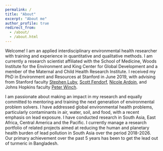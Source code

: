 ```yaml
---
permalink: /
title: "About"
excerpt: "About me"
author_profile: true
redirect_from: 
  - /about/
  - /about.html
---
```


Welcome! I am an applied interdisciplinary environmental health researcher with training and experience in quantitative and qualitative methods. I am currently a research scientist affiliated with the School of Medicine, Woods Institute for the Environment and King Center for Global Development and a member of the Maternal and Child Health Research Institute. I received my PhD in Environment and Resources at Stanford in June 2019, with advising from Stanford faculty [Stephen Luby](https://profiles.stanford.edu/stephen-luby), [Scott Fendorf](https://earth.stanford.edu/people/scott-fendorf), [Nicole Ardoin](https://profiles.stanford.edu/nicole-ardoin), and Johns Hopkins faculty [Peter Winch](https://publichealth.jhu.edu/faculty/755/peter-john-winch).

I am passionate about making an impact in my research and equally committed to mentoring and training the next generation of environmental problem solvers. I have addressed global environmental health problems, particularly contaminants in air, water, soil, and food, with a recent emphasis on lead exposure. I have conducted research in South Asia, East Africa, Central America and the Pacific. I currently manage a research portfolio of related projects aimed at reducing the human and planetary health burden of lead pollution in South Asia over the period 2018-2026. Our primary achievement over the past 5 years has been to get the lead out of turmeric in Bangladesh.
